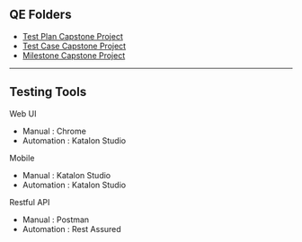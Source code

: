 ## QE Folders

- [Test Plan Capstone Project](https://docs.google.com/document/d/1xQUYHw6_rBqU47M9aliHFGflIlFtYt3cLBXxbQA4OTQ/edit?usp=sharing)
- [Test Case Capstone Project](https://docs.google.com/spreadsheets/d/1lWvDiHhu40I-v6f3TetyjvC3Q-09B7QL/edit?usp=sharing&ouid=104160492293938786372&rtpof=true&sd=true)
- [Milestone Capstone Project](https://docs.google.com/spreadsheets/d/1aH60aAeGO6rLd99-6b0giMrJKwy1dkGXTjSS0SuKrrc/edit?usp=sharing)

---

## Testing Tools
Web UI 
- Manual     : Chrome
- Automation : Katalon Studio


Mobile
- Manual     : Katalon Studio
- Automation : Katalon Studio


Restful API
- Manual     : Postman
- Automation : Rest Assured
